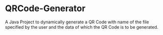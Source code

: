 # QRCode-Generator
A Java Project to dynamically generate a QR Code with name of the file specified by the user and the data of which the QR Code is to be generated. 
